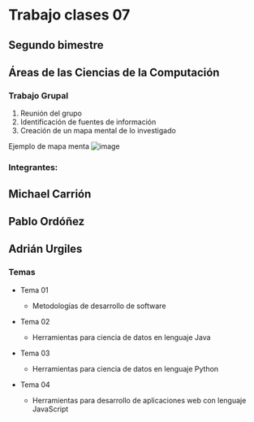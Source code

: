 # Trabajo clases 07
## Segundo bimestre

## Áreas de las Ciencias de la Computación

### Trabajo Grupal

1. Reunión del grupo
2. Identificación de fuentes de información
3. Creación de un mapa mental de lo investigado

Ejemplo de mapa menta
![image](https://github.com/user-attachments/assets/688e4642-41dc-4654-8996-e6bc602579bb)

### Integrantes:
## Michael Carrión
## Pablo Ordóñez
## Adrián Urgiles

### Temas

* Tema 01
	- Metodologías de desarrollo de software

* Tema 02
	- Herramientas para ciencia de datos en lenguaje Java

* Tema 03
	- Herramientas para ciencia de datos en lenguaje Python

* Tema 04
 	- Herramientas para desarrollo de aplicaciones web con lenguaje JavaScript

  
